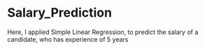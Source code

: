 # Salary_Prediction

Here, I applied Simple Linear Regression, to predict the salary of a candidate, who has experience of 5 years
